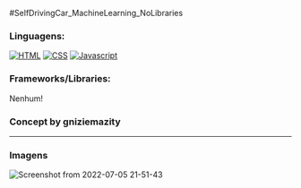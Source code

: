 #SelfDrivingCar_MachineLearning_NoLibraries

### Linguagens:

[![HTML](https://img.shields.io/badge/HTML5-E34F26?style=for-the-badge&logo=html5&logoColor=white)](https://github.com/WillianYamakawa/WillianYamakawa)
[![CSS](https://img.shields.io/badge/CSS3-1572B6?style=for-the-badge&logo=css3&logoColor=white)](https://github.com/WillianYamakawa/WillianYamakawa)
[![Javascript](https://img.shields.io/badge/JavaScript-323330?style=for-the-badge&logo=javascript&logoColor=F7DF1E)](https://github.com/WillianYamakawa/WillianYamakawa)

### Frameworks/Libraries:

Nenhum!

### Concept by gniziemazity

<hr>

### Imagens

![Screenshot from 2022-07-05 21-51-43](https://user-images.githubusercontent.com/84150755/177440055-746a9a85-17a2-4c98-abdc-0d28a051645a.png)
